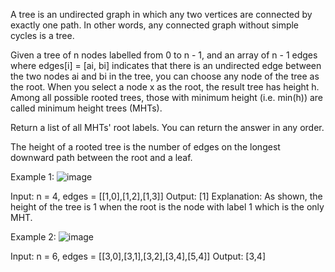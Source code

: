 A tree is an undirected graph in which any two vertices are connected by exactly one path. In other words, any connected graph without simple cycles is a tree.

Given a tree of n nodes labelled from 0 to n - 1, and an array of n - 1 edges where edges[i] = [ai, bi] indicates that there is an undirected edge between the two nodes ai and bi in the tree, you can choose any node of the tree as the root. When you select a node x as the root, the result tree has height h. Among all possible rooted trees, those with minimum height (i.e. min(h))  are called minimum height trees (MHTs).

Return a list of all MHTs' root labels. You can return the answer in any order.

The height of a rooted tree is the number of edges on the longest downward path between the root and a leaf.

 

Example 1:
![image](https://user-images.githubusercontent.com/91198794/193741582-1e8f3511-2d72-4ad2-a2ca-3681242d387d.png)


Input: n = 4, edges = [[1,0],[1,2],[1,3]]
Output: [1]
Explanation: As shown, the height of the tree is 1 when the root is the node with label 1 which is the only MHT.






Example 2:
![image](https://user-images.githubusercontent.com/91198794/193741606-e6f9f83a-6156-4c71-b083-52b64763aad0.png)


Input: n = 6, edges = [[3,0],[3,1],[3,2],[3,4],[5,4]]
Output: [3,4]
